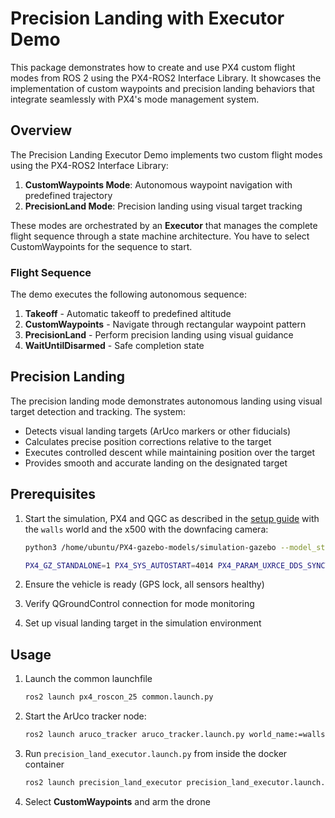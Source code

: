 # Precision Landing with Executor Demo

This package demonstrates how to create and use PX4 custom flight modes from ROS 2 using the PX4-ROS2 Interface Library.
It showcases the implementation of custom waypoints and precision landing behaviors that integrate seamlessly with PX4's mode management system.

## Overview

The Precision Landing Executor Demo implements two custom flight modes using the PX4-ROS2 Interface Library:

1. **CustomWaypoints Mode**: Autonomous waypoint navigation with predefined trajectory
2. **PrecisionLand Mode**: Precision landing using visual target tracking

These modes are orchestrated by an **Executor** that manages the complete flight sequence through a state machine architecture.
You have to select CustomWaypoints for the sequence to start.

### Flight Sequence

The demo executes the following autonomous sequence:

1. **Takeoff** - Automatic takeoff to predefined altitude
2. **CustomWaypoints** - Navigate through rectangular waypoint pattern
3. **PrecisionLand** - Perform precision landing using visual guidance
4. **WaitUntilDisarmed** - Safe completion state

## Precision Landing

The precision landing mode demonstrates autonomous landing using visual target detection and tracking.
The system:

- Detects visual landing targets (ArUco markers or other fiducials)
- Calculates precise position corrections relative to the target
- Executes controlled descent while maintaining position over the target
- Provides smooth and accurate landing on the designated target

## Prerequisites

1. Start the simulation, PX4 and QGC as described in the [setup guide](../../docs/setup.md) with the `walls` world and the x500 with the downfacing camera:

   ```sh
   python3 /home/ubuntu/PX4-gazebo-models/simulation-gazebo --model_store /home/ubuntu/PX4-gazebo-models/ --world walls
   ```

   ```sh
   PX4_GZ_STANDALONE=1 PX4_SYS_AUTOSTART=4014 PX4_PARAM_UXRCE_DDS_SYNCT=0 /home/ubuntu/px4_sitl/bin/px4 -w /home/ubuntu/px4_sitl/romfs
   ```

2. Ensure the vehicle is ready (GPS lock, all sensors healthy)
3. Verify QGroundControl connection for mode monitoring
4. Set up visual landing target in the simulation environment

## Usage

1. Launch the common launchfile

   ```sh
   ros2 launch px4_roscon_25 common.launch.py
   ```

2. Start the ArUco tracker node:

   ```sh
   ros2 launch aruco_tracker aruco_tracker.launch.py world_name:=walls model_name:=x500_mono_cam_down_0
   ```

3. Run `precision_land_executor.launch.py` from inside the docker container

   ```sh
   ros2 launch precision_land_executor precision_land_executor.launch.py
   ```

4. Select **CustomWaypoints** and arm the drone
